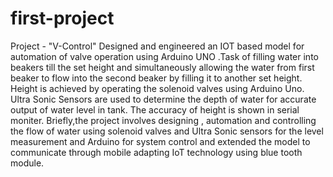 # first-project
Project - "V-Control" Designed and engineered an IOT based model for automation of valve operation using Arduino UNO .Task of filling water into beakers till the set height and simultaneously allowing the water from first beaker to flow into the second beaker by filling it to another set height. Height is achieved by operating the solenoid valves using Arduino Uno. Ultra Sonic Sensors are used to determine the depth of water for accurate output of water level in tank. The accuracy of height is shown in serial moniter. Briefly,the project involves designing , automation and controlling the flow of water using solenoid valves and Ultra Sonic sensors for the level measurement and Arduino for system control and extended the model to communicate through mobile adapting IoT technology using blue tooth module.  
